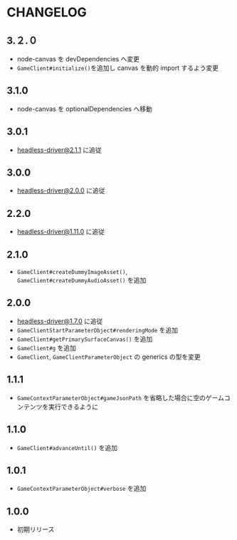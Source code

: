 # CHANGELOG

## 3.２.０
* node-canvas を devDependencies へ変更
* `GameClient#initialize()`を追加し canvas を動的 import するよう変更

## 3.1.0
* node-canvas を optionalDependencies へ移動

## 3.0.1
* headless-driver@2.1.1 に追従

## 3.0.0
* headless-driver@2.0.0 に追従

## 2.2.0
* headless-driver@1.11.0 に追従

## 2.1.0
* `GameClient#createDummyImageAsset()`, `GameClient#createDummyAudioAsset()` を追加

## 2.0.0
* headless-driver@1.7.0 に追従
* `GameClientStartParameterObject#renderingMode` を追加
* `GameClient#getPrimarySurfaceCanvas()` を追加
* `GameClient#g` を追加
* `GameClient`, `GameClientParameterObject` の generics の型を変更

## 1.1.1
* `GameContextParameterObject#gameJsonPath` を省略した場合に空のゲームコンテンツを実行できるように

## 1.1.0
* `GameClient#advanceUntil()` を追加

## 1.0.1
* `GameContextParameterObject#verbose` を追加

## 1.0.0
* 初期リリース

